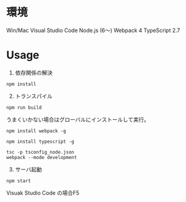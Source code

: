 
# 環境
Win/Mac
Visual Studio Code
Node.js (6〜)
Webpack 4
TypeScript 2.7

# Usage

1. 依存関係の解決

```
npm install
```

2. トランスパイル

```
npm run build
```

うまくいかない場合はグローバルにインストールして実行。

```
npm install webpack -g
```

```
npm install typescript -g
```

```
tsc -p tsconfig_node.json
webpack --mode development
```

3. サーバ起動

```
npm start
```

Visuak Studio Code の場合F5
